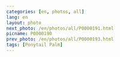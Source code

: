 ```yaml
---
categories: [en, photos, all]
lang: en
layout: photo
next_photo: /en/photos/all/P0000191.html
picname: P0000190
prev_photo: /en/photos/all/P0000193.html
tags: [Ponytail Palm]
---
```

